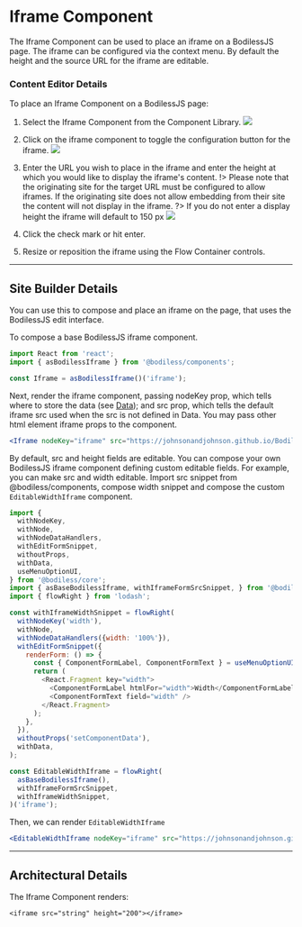 # Iframe Component

The Iframe Component can be used to place an iframe on a BodilessJS page. 
The iframe can be configured via the context menu. By default the height 
and the source URL for the iframe are editable. 

### Content Editor Details

To place an Iframe Component on a BodilessJS page:

1. Select the Iframe Component from the Component Library.
![](https://i.imgur.com/laFOAx2.jpg)

2. Click on the iframe component to toggle the configuration button for 
the iframe.
![](https://i.imgur.com/SStfbrB.png)


3. Enter the URL you wish to place in the iframe and enter the height at 
which you would like to display the iframe's content. 
!> Please note that the originating site for the target URL must be configured 
to allow iframes. If the originating site does not allow embedding from their 
site the content will not display in the iframe.
?> If you do not enter a display height the iframe will default to 150 px
![](https://i.imgur.com/AABlH1K.jpg)

4. Click the check mark or hit enter.
 
5. Resize or reposition the iframe using the Flow Container controls.

---

## Site Builder Details

You can use this to compose and place an iframe on the page, that uses 
the BodilessJS edit interface.

To compose a base BodilessJS iframe component. 

  ``` js
  import React from 'react';
  import { asBodilessIframe } from '@bodiless/components';

  const Iframe = asBodilessIframe()('iframe');
  ```

Next, render the iframe component, passing nodeKey prop, which tells 
where to store the data (see [Data](Architecture/Data.md)); and src prop, 
which tells the default iframe src used when the src is not defined in Data.
You may pass other html element iframe props to the component.

  ``` jsx
  <Iframe nodeKey="iframe" src="https://johnsonandjohnson.github.io/Bodiless-JS/" />
 ```

By default, src and height fields are editable. You can compose your own 
BodilessJS iframe component defining custom editable fields. For example, 
you can make src and width editable. Import src snippet from @bodiless/components, 
compose width snippet and compose the custom `EditableWidthIframe` component.

  ``` js
  import {
    withNodeKey,
    withNode,
    withNodeDataHandlers,
    withEditFormSnippet,
    withoutProps,
    withData,
    useMenuOptionUI,
  } from '@bodiless/core';
  import { asBaseBodilessIframe, withIframeFormSrcSnippet, } from '@bodiless/components';
  import { flowRight } from 'lodash';

  const withIframeWidthSnippet = flowRight(
    withNodeKey('width'),
    withNode,
    withNodeDataHandlers({width: '100%'}),
    withEditFormSnippet({
      renderForm: () => {
        const { ComponentFormLabel, ComponentFormText } = useMenuOptionUI();
        return (
          <React.Fragment key="width">
            <ComponentFormLabel htmlFor="width">Width</ComponentFormLabel>
            <ComponentFormText field="width" />
          </React.Fragment>
        );
      },
    }),
    withoutProps('setComponentData'),
    withData,
  );

  const EditableWidthIframe = flowRight(
    asBaseBodilessIframe(),
    withIframeFormSrcSnippet,
    withIframeWidthSnippet,
  )('iframe');

  ```

Then, we can render `EditableWidthIframe`

``` jsx
<EditableWidthIframe nodeKey="iframe" src="https://johnsonandjohnson.github.io/Bodiless-JS/" />
```

---

## Architectural Details

The Iframe Component renders:

```
<iframe src="string" height="200"></iframe>
```

